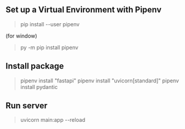 ## Set up a Virtual Environment with Pipenv

> pip install --user pipenv

(for window)

> py -m pip install pipenv

## Install package

> pipenv install "fastapi"
> pipenv install "uvicorn[standard]"
> pipenv install pydantic

## Run server

> uvicorn main:app --reload
